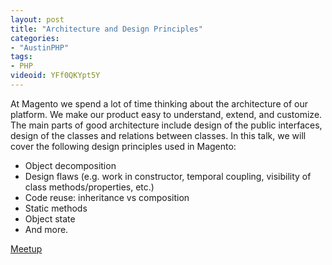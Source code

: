 ```yaml
---
layout: post
title: "Architecture and Design Principles"
categories:
- "AustinPHP"
tags:
- PHP
videoid: YFf0QKYpt5Y
---
```


At Magento we spend a lot of time thinking about the architecture of our platform. We make our product easy to understand, extend, and customize. The main parts of good architecture include design of the public interfaces, design of the classes and relations between classes. In this talk, we will cover the following design principles used in Magento:

- Object decomposition
- Design flaws (e.g. work in constructor, temporal coupling, visibility of class methods/properties, etc.)
- Code reuse: inheritance vs composition
- Static methods
- Object state
- And more.

[Meetup](https://www.meetup.com/austinphp/events/236856330/)
